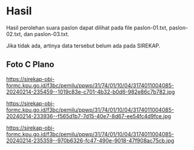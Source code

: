 # Hasil

Hasil perolehan suara paslon dapat dilihat pada file paslon-01.txt, paslon-02.txt, dan paslon-03.txt.

Jika tidak ada, artinya data tersebut belum ada pada SIREKAP.

## Foto C Plano

https://sirekap-obj-formc.kpu.go.id/f3bc/pemilu/ppwp/31/74/01/10/04/3174011004085-20240214-235459--1019c83e-c701-4b32-b0d6-982e86c7b782.jpg

https://sirekap-obj-formc.kpu.go.id/f3bc/pemilu/ppwp/31/74/01/10/04/3174011004085-20240214-233936--f565d1b7-7d15-40e7-8d67-ee54fc4d9fce.jpg

https://sirekap-obj-formc.kpu.go.id/f3bc/pemilu/ppwp/31/74/01/10/04/3174011004085-20240214-235359--970b6326-fc47-490e-9018-47f908ac75cb.jpg
